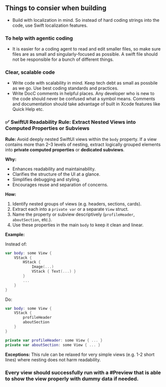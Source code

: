 ## Things to consier when building
- Build with localization in mind. So instead of hard coding strings into the code, use Swift localization features.


### To help with agentic coding
- It is easier for a coding agent to read and edit smaller files, so make sure files are as small and singularly-focused as possible. A swift file should not be responsible for a bunch of different things.


### Clear, scalable code
- Write code with scalability in mind. Keep tech debt as small as possbile as we go. Use best coding standards and practices.
- Write DocC comments in helpful places. Any developer who is new to the code should never be confused what a symbol means. Comments and documentation should take advantage of built in Xcode features like Quick Help etc.


### ✅ **SwiftUI Readability Rule: Extract Nested Views into Computed Properties or Subviews**

**Rule:**
Avoid deeply nested SwiftUI views within the `body` property. If a view contains more than 2–3 levels of nesting, extract logically grouped elements into **private computed properties** or **dedicated subviews**.

**Why:**

* Enhances readability and maintainability.
* Clarifies the structure of the UI at a glance.
* Simplifies debugging and styling.
* Encourages reuse and separation of concerns.

**How:**

1. Identify nested groups of views (e.g. headers, sections, cards).
2. Extract each into a `private var` or a separate `View` struct.
3. Name the property or subview descriptively (`profileHeader`, `aboutSection`, etc.).
4. Use these properties in the main `body` to keep it clean and linear.

**Example:**

Instead of:

```swift
var body: some View {
    VStack {
        HStack {
            Image(...)
            VStack { Text(...) }
        }
        ...
    }
}
```

Do:

```swift
var body: some View {
    VStack {
        profileHeader
        aboutSection
    }
}

private var profileHeader: some View { ... }
private var aboutSection: some View { ... }
```

**Exceptions:**
This rule can be relaxed for very simple views (e.g. 1-2 short lines) where nesting does not harm readability.


### Every view should successfully run with a #Preview that is able to show the view properly with dummy data if needed.
